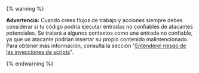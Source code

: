 {% warning %}

**Advertencia:** Cuando crees flujos de trabajo y acciones siempre debes considerar si tu código podría ejecutar entradas no confiables de atacantes potenciales. Se tratará a algunos contextos como una entrada no confiable, ya que un atacante podrían insertar su propio contenido malintencionado. Para obtener más información, consulta la sección "[Entenderel riesgo de las inyecciones de scripts](/actions/learn-github-actions/security-hardening-for-github-actions#understanding-the-risk-of-script-injections)".

{% endwarning %}
